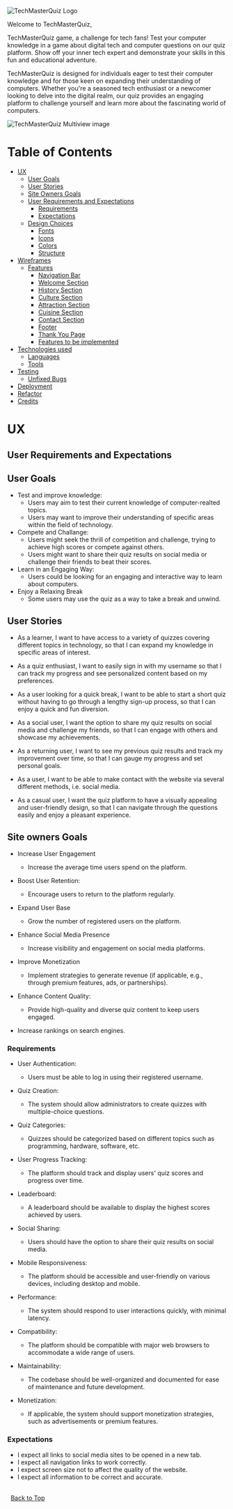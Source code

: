 ![TechMasterQuiz Logo](https://placehold.co/220x90?text=TechMasterQuiz+Logo)

Welcome to TechMasterQuiz,

TechMasterQuiz game, a challenge for tech fans! Test your computer knowledge in a game about digital tech and computer questions on our quiz platform. Show off your inner tech expert and demonstrate your skills in this fun and educational adventure.

TechMasterQuiz is designed for individuals eager to test their computer knowledge and for those keen on expanding their understanding of computers. Whether you're a seasoned tech enthusiast or a newcomer looking to delve into the digital realm, our quiz provides an engaging platform to challenge yourself and learn more about the fascinating world of computers.

![TechMasterQuiz Multiview image](https://placehold.co/1200x600?text=TechMasterQuiz+Multiview)

# Table of Contents

- [UX](#ux "UX")
  - [User Goals](#user-goals "User Goals")
  - [User Stories](#user-stories "User Stories")
  - [Site Owners Goals](#site-owners-goals)
  - [User Requirements and Expectations](#user-requirements-and-expectations)
    - [Requirements](#requirements)
    - [Expectations](#expectations)
  - [Design Choices](#design-choices)
    - [Fonts](#fonts)
    - [Icons](#icons)
    - [Colors](#colors)
    - [Structure](#structure)
- [Wireframes](#wireframes)
  - [Features](#features)
    - [Navigation Bar](#navigation-bar)
    - [Welcome Section](#welcome-section)
    - [History Section](#history-section)
    - [Culture Section](#culture-section)
    - [Attraction Section](#attraction-section)
    - [Cuisine Section](#cuisine-section)
    - [Contact Section](#contact-section)
    - [Footer](#footer)
    - [Thank You Page](#thank-you-page-form-submision-page)
    - [Features to be implemented](#features-to-be-implemented)
- [Technologies used](#technologies-used)
  - [Languages](#languages)
  - [Tools](#tools)
- [Testing](#testing)
  - [Unfixed Bugs](#unfixed-bugs)
- [Deployment](#deployment)
- [Refactor](#refactor)
- [Credits](#credits)

# UX

## User Requirements and Expectations

## User Goals

- Test and improve knowledge:
  - Users may aim to test their current knowledge of computer-realted topics.
  - Users may want to improve their understanding of specific areas within the field of technology.
- Compete and Challange:
  - Users might seek the thrill of competition and challenge, trying to achieve high scores or compete against others.
  - Users might want to share their quiz results on social media or challenge their friends to beat their scores.
- Learn in an Engaging Way:
  - Users could be looking for an engaging and interactive way to learn about computers.
- Enjoy a Relaxing Break
  - Some users may use the quiz as a way to take a break and unwind.
  
## User Stories

- As a learner, I want to have access to a variety of quizzes covering different topics in technology, so that I can expand my knowledge in specific areas of interest.

- As a quiz enthusiast, I want to easily sign in with my username so that I can track my progress and see personalized content based on my preferences.

- As a user looking for a quick break, I want to be able to start a short quiz without having to go through a lengthy sign-up process, so that I can enjoy a quick and fun diversion.

- As a social user, I want the option to share my quiz results on social media and challenge my friends, so that I can engage with others and showcase my achievements.

- As a returning user, I want to see my previous quiz results and track my improvement over time, so that I can gauge my progress and set personal goals.

- As a user, I want to be able to make contact with the website via several different methods, i.e. social media.

- As a casual user, I want the quiz platform to have a visually appealing and user-friendly design, so that I can navigate through the questions easily and enjoy a pleasant experience.

## Site owners Goals

- Increase User Engagement
  - Increase the average time users spend on the platform.

- Boost User Retention:
  - Encourage users to return to the platform regularly.

- Expand User Base
  - Grow the number of registered users on the platform.

- Enhance Social Media Presence
  - Increase visibility and engagement on social media platforms.

- Improve Monetization
  - Implement strategies to generate revenue (if applicable, e.g., through premium features, ads, or partnerships).

- Enhance Content Quality:
  - Provide high-quality and diverse quiz content to keep users engaged.

- Increase rankings on search engines.

### Requirements

- User Authentication:
  - Users must be able to log in using their registered username.

- Quiz Creation:
  - The system should allow administrators to create quizzes with multiple-choice questions.

- Quiz Categories:
  - Quizzes should be categorized based on different topics such as programming, hardware, software, etc.

- User Progress Tracking:
  - The platform should track and display users' quiz scores and progress over time.

- Leaderboard:
  - A leaderboard should be available to display the highest scores achieved by users.

- Social Sharing:
  - Users should have the option to share their quiz results on social media.

- Mobile Responsiveness:
  - The platform should be accessible and user-friendly on various devices, including desktop and mobile.

- Performance:
  - The system should respond to user interactions quickly, with minimal latency.

- Compatibility:
  - The platform should be compatible with major web browsers to accommodate a wide range of users.

- Maintainability:
  - The codebase should be well-organized and documented for ease of maintenance and future development.

- Monetization:
  - If applicable, the system should support monetization strategies, such as advertisements or premium features.

### Expectations

- I expect all links to social media sites to be opened in a new tab.
- I expect all navigation links to work correctly.
- I expect screen size not to affect the quality of the website.
- I expect all information to be correct and accurate.

\
&nbsp;
[Back to Top](#table-of-contents)
\
&nbsp;
